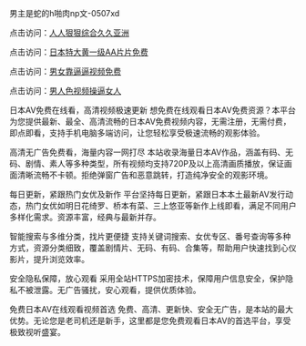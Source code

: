 男主是蛇的h啪肉np文-0507xd


点击访问：<a href="https://fdhf-454.pages.dev/">人人狠狠综合久久亚洲</a>

点击访问：<a href="https://bsdf-5f5.pages.dev/">日本特大黄一级AA片片免费</a>

点击访问：<a href="https://cfad.pages.dev/">男女靠逼逼视频免费</a>

点击访问：<a href="https://rtj-3zo.pages.dev/">男人色视频操逼女人</a>

日本AV免费在线看，高清视频极速更新
想免费在线观看日本AV免费资源？本平台为您提供最新、最全、高清流畅的日本AV免费视频内容，无需注册，无需付费，即点即看，支持手机电脑多端访问，让您轻松享受极速流畅的观影体验。

高清无广告免费看，海量内容一网打尽
本站收录海量日本AV作品，涵盖有码、无码、剧情、素人等多种类型，所有视频均支持720P及以上高清画质播放，保证画面清晰流畅不卡顿。拒绝弹窗广告和恶意跳转，打造纯净安全的观影环境。

每日更新，紧跟热门女优及新作
平台坚持每日更新，紧跟日本本土最新AV发行动态，热门女优如明日花绮罗、桥本有菜、三上悠亚等新作上线即看，满足不同用户多样化需求。资源丰富，经典与最新并存。

智能搜索与多维分类，找片更便捷
支持关键词搜索、女优专区、番号查询等多种方式，资源分类细致，覆盖剧情片、无码、有码、合集等，帮助用户快速找到心仪影片，提升浏览效率。

安全隐私保障，放心观看
采用全站HTTPS加密技术，保障用户信息安全，保护隐私不被泄露。无广告骚扰，安心观看，提供优质体验。

免费日本AV在线观看视频首选
免费、高清、更新快、安全无广告，是本站的最大优势。无论您是老司机还是新手，这里都是您免费观看日本AV的首选平台，享受极致视听盛宴。

<span style="display:none;">[Canonical link](https://github.com/xd5604/20364 ）</span>
